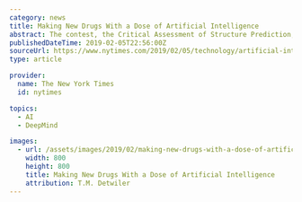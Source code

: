 ```yaml
---
category: news
title: Making New Drugs With a Dose of Artificial Intelligence
abstract: The contest, the Critical Assessment of Structure Prediction, was not won by academics. It was won by DeepMind, the artificial intelligence lab owned by Google's parent company. "I was surprised and deflated," said Dr. AlQuraishi, a researcher at ...
publishedDateTime: 2019-02-05T22:56:00Z
sourceUrl: https://www.nytimes.com/2019/02/05/technology/artificial-intelligence-drug-research-deepmind.html
type: article

provider:
  name: The New York Times
  id: nytimes

topics:
  - AI
  - DeepMind

images:
  - url: /assets/images/2019/02/making-new-drugs-with-a-dose-of-artificial-intelligence-1.jpg
    width: 800
    height: 800
    title: Making New Drugs With a Dose of Artificial Intelligence
    attribution: T.M. Detwiler
---
```

